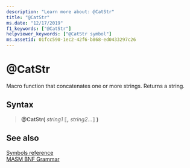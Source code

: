 ```yaml
---
description: "Learn more about: @CatStr"
title: "@CatStr"
ms.date: "12/17/2019"
f1_keywords: ["@CatStr"]
helpviewer_keywords: ["@CatStr symbol"]
ms.assetid: 01fcc590-1ec2-42f6-b868-ed0433297c26
---
```

# \@CatStr

Macro function that concatenates one or more strings. Returns a string.

## Syntax

> **\@CatStr(** *string1* ⟦__,__ *string2*...⟧ **)**

## See also

[Symbols reference](symbols-reference.md)\
[MASM BNF Grammar](masm-bnf-grammar.md)
